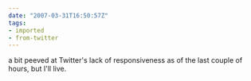 ```yaml
---
date: "2007-03-31T16:50:57Z"
tags:
- imported
- from-twitter
---
```

a bit peeved at Twitter's lack of responsiveness as of the last couple of hours, but I'll live.
